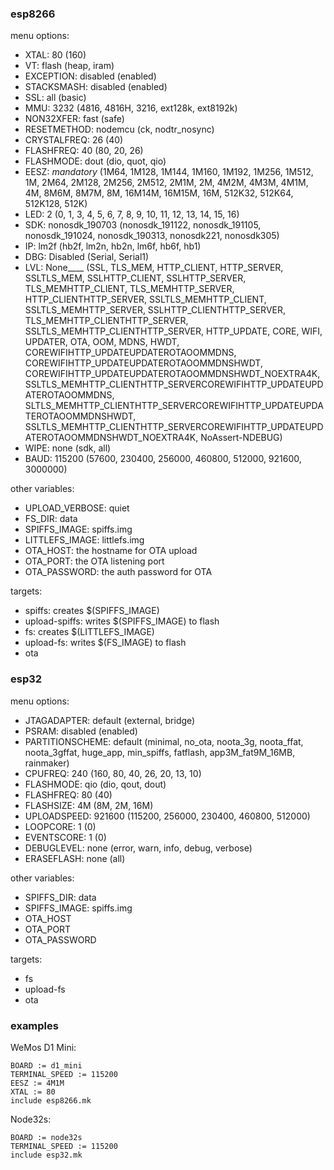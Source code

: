 ### esp8266

menu options:
- XTAL: 80 (160)
- VT: flash (heap, iram)
- EXCEPTION: disabled (enabled)
- STACKSMASH: disabled (enabled)
- SSL: all (basic)
- MMU: 3232 (4816, 4816H, 3216, ext128k, ext8192k)
- NON32XFER: fast (safe)
- RESETMETHOD: nodemcu (ck, nodtr_nosync)
- CRYSTALFREQ: 26 (40)
- FLASHFREQ: 40 (80, 20, 26)
- FLASHMODE: dout (dio, quot, qio)
- EESZ: _mandatory_ (1M64, 1M128, 1M144, 1M160, 1M192, 1M256, 1M512, 1M, 2M64, 2M128, 2M256, 2M512, 2M1M, 2M, 4M2M, 4M3M, 4M1M, 4M, 
			8M6M, 8M7M, 8M, 16M14M, 16M15M, 16M, 512K32, 512K64, 512K128, 512K)
- LED: 2 (0, 1, 3, 4, 5, 6, 7, 8, 9, 10, 11, 12, 13, 14, 15, 16)
- SDK: nonosdk_190703 (nonosdk_191122, nonosdk_191105, nonosdk_191024, nonosdk_190313, nonosdk221, nonosdk305)
- IP: lm2f (hb2f, lm2n, hb2n, lm6f, hb6f, hb1)
- DBG: Disabled (Serial, Serial1)
- LVL: None____ (SSL, TLS_MEM, HTTP_CLIENT, HTTP_SERVER, SSLTLS_MEM, SSLHTTP_CLIENT, SSLHTTP_SERVER, TLS_MEMHTTP_CLIENT, TLS_MEMHTTP_SERVER, HTTP_CLIENTHTTP_SERVER, 
			SSLTLS_MEMHTTP_CLIENT, SSLTLS_MEMHTTP_SERVER, SSLHTTP_CLIENTHTTP_SERVER, TLS_MEMHTTP_CLIENTHTTP_SERVER, SSLTLS_MEMHTTP_CLIENTHTTP_SERVER, HTTP_UPDATE, 
			CORE, WIFI, UPDATER, OTA, OOM, MDNS, HWDT, COREWIFIHTTP_UPDATEUPDATEROTAOOMMDNS, COREWIFIHTTP_UPDATEUPDATEROTAOOMMDNSHWDT, 
			COREWIFIHTTP_UPDATEUPDATEROTAOOMMDNSHWDT_NOEXTRA4K, SSLTLS_MEMHTTP_CLIENTHTTP_SERVERCOREWIFIHTTP_UPDATEUPDATEROTAOOMMDNS, 
			SLTLS_MEMHTTP_CLIENTHTTP_SERVERCOREWIFIHTTP_UPDATEUPDATEROTAOOMMDNSHWDT, SSLTLS_MEMHTTP_CLIENTHTTP_SERVERCOREWIFIHTTP_UPDATEUPDATEROTAOOMMDNSHWDT_NOEXTRA4K, 
			NoAssert-NDEBUG)
- WIPE: none (sdk, all)
- BAUD: 115200 (57600, 230400, 256000, 460800, 512000, 921600, 3000000)

other variables:
- UPLOAD_VERBOSE: quiet
- FS_DIR: data
- SPIFFS_IMAGE: spiffs.img
- LITTLEFS_IMAGE: littlefs.img
- OTA_HOST: the hostname for OTA upload
- OTA_PORT: the OTA listening port
- OTA_PASSWORD: the auth password for OTA

targets:
- spiffs: creates $(SPIFFS_IMAGE)
- upload-spiffs: writes $(SPIFFS_IMAGE) to flash
- fs: creates $(LITTLEFS_IMAGE)
- upload-fs: writes $(FS_IMAGE) to flash
- ota

### esp32

menu options:
- JTAGADAPTER: default (external, bridge)
- PSRAM: disabled (enabled)
- PARTITIONSCHEME: default (minimal, no_ota, noota_3g, noota_ffat, noota_3gffat, huge_app, min_spiffs, fatflash, app3M_fat9M_16MB, rainmaker)
- CPUFREQ: 240 (160, 80, 40, 26, 20, 13, 10)
- FLASHMODE: qio (dio, qout, dout)
- FLASHFREQ: 80 (40)
- FLASHSIZE: 4M (8M, 2M, 16M)
- UPLOADSPEED: 921600 (115200, 256000, 230400, 460800, 512000)
- LOOPCORE: 1 (0)
- EVENTSCORE: 1 (0)
- DEBUGLEVEL: none (error, warn, info, debug, verbose)
- ERASEFLASH: none (all)

other variables:
- SPIFFS_DIR: data
- SPIFFS_IMAGE: spiffs.img
- OTA_HOST
- OTA_PORT
- OTA_PASSWORD

targets:
- fs
- upload-fs
- ota

### examples

WeMos D1 Mini:
```
BOARD := d1_mini
TERMINAL_SPEED := 115200
EESZ := 4M1M
XTAL := 80
include esp8266.mk
```

Node32s:
```
BOARD := node32s
TERMINAL_SPEED := 115200
include esp32.mk
```
